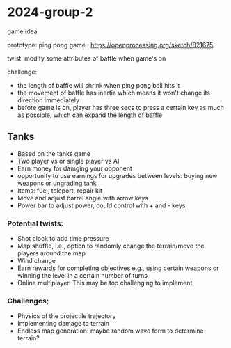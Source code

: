 # 2024-group-2
game idea

prototype: ping pong game : https://openprocessing.org/sketch/821675

twist: modify some attributes of baffle when game's on

challenge:
* the length of baffle will shrink when ping pong ball hits it
* the movement of baffle has inertia which means it won't change its direction immediately
* before game is on, player has three secs to press a certain key as much as possible, which 
can expand the length of baffle

## Tanks
* Based on the tanks game
* Two player vs or single player vs AI
* Earn money for damging your opponent
* opportunity to use earnings for upgrades between levels: buying new weapons or ungrading tank
* Items: fuel, teleport, repair kit
* Move and adjust barrel angle with arrow keys
* Power bar to adjust power, could control with + and - keys

### Potential twists:
* Shot clock to add time pressure
* Map shuffle, i.e., option to randomly change the terrain/move the players around the map
* Wind change
* Earn rewards for completing objectives e.g., using certain weapons or winning the level in a certain number of turns
* Online multiplayer. This may be too challenging to implement.

### Challenges;
* Physics of the projectile trajectory
* Implementing damage to terrain
* Endless map generation: maybe random wave form to determine terrain?
